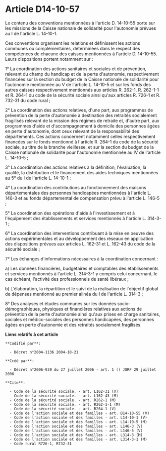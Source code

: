 # Article D14-10-57

Le contenu des conventions mentionnées à l'article D. 14-10-55 porte sur les missions de la Caisse nationale de solidarité
pour l'autonomie prévues au I de l'article L. 14-10-1.

Ces conventions organisent les relations et définissent les actions communes ou complémentaires, déterminées dans le respect
des compétences de chacune des caisses mentionnées à l'article D. 14-10-55. Leurs dispositions portent notamment sur :

1° La coordination des actions sanitaires et sociales et de prévention, relevant du champ du handicap et de la perte
d'autonomie, respectivement financées sur la section du budget de la Caisse nationale de solidarité pour l'autonomie
mentionnée au V de l'article L. 14-10-5 et sur les fonds des autres caisses respectivement mentionnés aux articles R. 262-1,
R. 262-1-1 et R. 264-1 du code de la sécurité sociale ainsi qu'aux articles R. 726-1 et R. 732-31 du code rural ;

2° La coordination des actions relatives, d'une part, aux programmes de prévention de la perte d'autonomie à destination des
retraités socialement fragilisés relevant de la mission des régimes de retraite et, d'autre part, aux programmes d'aide et
d'accompagnement à domicile des personnes âgées en perte d'autonomie, dont ceux relevant de la responsabilité des
départements. Ces actions concernent notamment celles respectivement financées sur le fonds mentionné à l'article R. 264-1 du
code de la sécurité sociale, au titre de la branche vieillesse, et sur la section du budget de la Caisse nationale de
solidarité pour l'autonomie mentionnée au IV de l'article L. 14-10-5 ;

3° La coordination des actions relatives à la définition, l'évaluation, la qualité, la distribution et le financement des
aides techniques mentionnées au 5° du I de l'article L. 14-10-1 ;

4° La coordination des contributions au fonctionnement des maisons départementales des personnes handicapées mentionnées à
l'article L. 146-3 et au fonds départemental de compensation prévu à l'article L. 146-5 ;

5° La coordination des opérations d'aide à l'investissement et à l'équipement des établissements et services mentionnés à
l'article L. 314-3-1 ;

6° La coordination des interventions contribuant à la mise en oeuvre des actions expérimentales et au développement des
réseaux en application des dispositions prévues aux articles L. 162-31 et L. 162-43 du code de la sécurité sociale ;

7° Les échanges d'informations nécessaires à la coordination concernant :

a) Les données financières, budgétaires et comptables des établissements et services mentionnés à l'article L. 314-3-1 y
compris celui concernant, le cas échéant, l'activité des professionnels de santé libéraux ;

b) L'élaboration, la répartition et le suivi de la réalisation de l'objectif global de dépenses mentionné au premier alinéa
du I de l'article L. 314-3 ;

8° Des analyses et études communes sur les données socio-démographiques, physiques et financières relatives aux actions de
prévention de la perte d'autonomie ainsi qu'aux prises en charge sanitaires, sociales et médico-sociales des personnes
handicapées, des personnes âgées en perte d'autonomie et des retraités socialement fragilisés.

**Liens relatifs à cet article**

	**Codifié par**:

	  - Décret n°2004-1136 2004-10-21

	**Créé par**:

	  - Décret n°2006-939 du 27 juillet 2006 - art. 1 () JORF 29 juillet 2006

	**Cite**:

	  - Code de la sécurité sociale. - art. L162-31 (V)
	  - Code de la sécurité sociale. - art. L162-43 (M)
	  - Code de la sécurité sociale. - art. R262-1 (M)
	  - Code de la sécurité sociale. - art. R262-1-1 (M)
	  - Code de la sécurité sociale. - art. R264-1 (V)
	  - Code de l'action sociale et des familles - art. D14-10-55 (V)
	  - Code de l'action sociale et des familles - art. L14-10-1 (V)
	  - Code de l'action sociale et des familles - art. L14-10-5 (M)
	  - Code de l'action sociale et des familles - art. L146-3 (V)
	  - Code de l'action sociale et des familles - art. L146-5 (V)
	  - Code de l'action sociale et des familles - art. L314-3 (M)
	  - Code de l'action sociale et des familles - art. L314-3-1 (M)
	  - Code rural R726-1, R732-31
